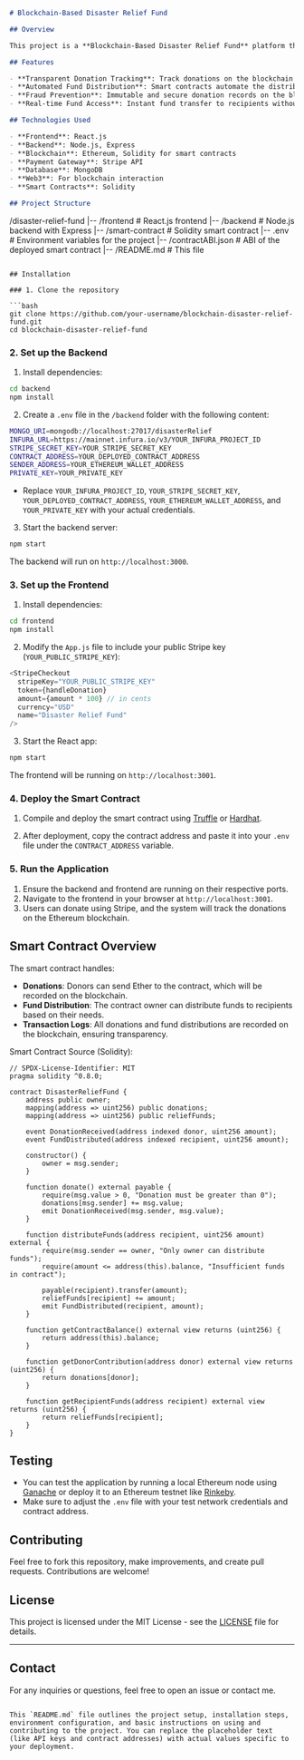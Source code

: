 ```markdown
# Blockchain-Based Disaster Relief Fund

## Overview

This project is a **Blockchain-Based Disaster Relief Fund** platform that ensures transparency, security, and efficiency in the collection and distribution of disaster relief funds. The platform uses blockchain technology (Ethereum smart contracts) to track donations and fund distribution, while a web interface allows donors to contribute and recipients to access funds swiftly. Stripe API is used for secure payment processing.

## Features

- **Transparent Donation Tracking**: Track donations on the blockchain in real-time.
- **Automated Fund Distribution**: Smart contracts automate the distribution of funds to recipients.
- **Fraud Prevention**: Immutable and secure donation records on the blockchain.
- **Real-time Fund Access**: Instant fund transfer to recipients without bureaucratic delays.

## Technologies Used

- **Frontend**: React.js
- **Backend**: Node.js, Express
- **Blockchain**: Ethereum, Solidity for smart contracts
- **Payment Gateway**: Stripe API
- **Database**: MongoDB
- **Web3**: For blockchain interaction
- **Smart Contracts**: Solidity

## Project Structure

```
/disaster-relief-fund
|-- /frontend            # React.js frontend
|-- /backend             # Node.js backend with Express
|-- /smart-contract      # Solidity smart contract
|-- .env                 # Environment variables for the project
|-- /contractABI.json    # ABI of the deployed smart contract
|-- /README.md           # This file
```

## Installation

### 1. Clone the repository

```bash
git clone https://github.com/your-username/blockchain-disaster-relief-fund.git
cd blockchain-disaster-relief-fund
```

### 2. Set up the Backend

1. Install dependencies:

```bash
cd backend
npm install
```

2. Create a `.env` file in the `/backend` folder with the following content:

```bash
MONGO_URI=mongodb://localhost:27017/disasterRelief
INFURA_URL=https://mainnet.infura.io/v3/YOUR_INFURA_PROJECT_ID
STRIPE_SECRET_KEY=YOUR_STRIPE_SECRET_KEY
CONTRACT_ADDRESS=YOUR_DEPLOYED_CONTRACT_ADDRESS
SENDER_ADDRESS=YOUR_ETHEREUM_WALLET_ADDRESS
PRIVATE_KEY=YOUR_PRIVATE_KEY
```

- Replace `YOUR_INFURA_PROJECT_ID`, `YOUR_STRIPE_SECRET_KEY`, `YOUR_DEPLOYED_CONTRACT_ADDRESS`, `YOUR_ETHEREUM_WALLET_ADDRESS`, and `YOUR_PRIVATE_KEY` with your actual credentials.

3. Start the backend server:

```bash
npm start
```

The backend will run on `http://localhost:3000`.

### 3. Set up the Frontend

1. Install dependencies:

```bash
cd frontend
npm install
```

2. Modify the `App.js` file to include your public Stripe key (`YOUR_PUBLIC_STRIPE_KEY`):

```javascript
<StripeCheckout
  stripeKey="YOUR_PUBLIC_STRIPE_KEY"
  token={handleDonation}
  amount={amount * 100} // in cents
  currency="USD"
  name="Disaster Relief Fund"
/>
```

3. Start the React app:

```bash
npm start
```

The frontend will be running on `http://localhost:3001`.

### 4. Deploy the Smart Contract

1. Compile and deploy the smart contract using [Truffle](https://www.trufflesuite.com/) or [Hardhat](https://hardhat.org/).

2. After deployment, copy the contract address and paste it into your `.env` file under the `CONTRACT_ADDRESS` variable.

### 5. Run the Application

1. Ensure the backend and frontend are running on their respective ports.
2. Navigate to the frontend in your browser at `http://localhost:3001`.
3. Users can donate using Stripe, and the system will track the donations on the Ethereum blockchain.

## Smart Contract Overview

The smart contract handles:

- **Donations**: Donors can send Ether to the contract, which will be recorded on the blockchain.
- **Fund Distribution**: The contract owner can distribute funds to recipients based on their needs.
- **Transaction Logs**: All donations and fund distributions are recorded on the blockchain, ensuring transparency.

Smart Contract Source (Solidity):

```solidity
// SPDX-License-Identifier: MIT
pragma solidity ^0.8.0;

contract DisasterReliefFund {
    address public owner;
    mapping(address => uint256) public donations;
    mapping(address => uint256) public reliefFunds;

    event DonationReceived(address indexed donor, uint256 amount);
    event FundDistributed(address indexed recipient, uint256 amount);

    constructor() {
        owner = msg.sender;
    }

    function donate() external payable {
        require(msg.value > 0, "Donation must be greater than 0");
        donations[msg.sender] += msg.value;
        emit DonationReceived(msg.sender, msg.value);
    }

    function distributeFunds(address recipient, uint256 amount) external {
        require(msg.sender == owner, "Only owner can distribute funds");
        require(amount <= address(this).balance, "Insufficient funds in contract");

        payable(recipient).transfer(amount);
        reliefFunds[recipient] += amount;
        emit FundDistributed(recipient, amount);
    }

    function getContractBalance() external view returns (uint256) {
        return address(this).balance;
    }

    function getDonorContribution(address donor) external view returns (uint256) {
        return donations[donor];
    }

    function getRecipientFunds(address recipient) external view returns (uint256) {
        return reliefFunds[recipient];
    }
}
```

## Testing

- You can test the application by running a local Ethereum node using [Ganache](https://www.trufflesuite.com/ganache) or deploy it to an Ethereum testnet like [Rinkeby](https://www.rinkeby.io/).
- Make sure to adjust the `.env` file with your test network credentials and contract address.

## Contributing

Feel free to fork this repository, make improvements, and create pull requests. Contributions are welcome!

## License

This project is licensed under the MIT License - see the [LICENSE](LICENSE) file for details.

---

## Contact

For any inquiries or questions, feel free to open an issue or contact me.
```

This `README.md` file outlines the project setup, installation steps, environment configuration, and basic instructions on using and contributing to the project. You can replace the placeholder text (like API keys and contract addresses) with actual values specific to your deployment.
